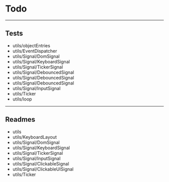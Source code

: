 # Todo

----

## Tests

 - utils/objectEntries
 - utils/EventDispatcher
 - utils/Signal/DomSignal
 - utils/Signal/KeyboardSignal
 - utils/Signal/TickerSignal
 - utils/Signal/DebouncedSignal
 - utils/Signal/DebouncedSignal
 - utils/Signal/DebouncedSignal
 - utils/Signal/InputSignal
 - utils/Ticker
 - utils/loop

----

## Readmes

 - utils
 - utils/KeyboardLayout
 - utils/Signal/DomSignal
 - utils/Signal/KeyboardSignal
 - utils/Signal/TickerSignal
 - utils/Signal/InputSignal
 - utils/Signal/ClickableSignal
 - utils/Signal/ClickableUISignal
 - utils/Ticker

